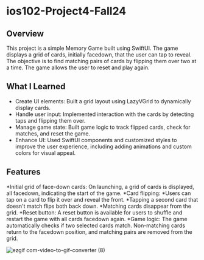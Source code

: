 # ios102-Project4-Fall24
## Overview
This project is a simple Memory Game built using SwiftUI. The game displays a grid of cards, initially facedown, that the user can tap to reveal. The objective is to find matching pairs of cards by flipping them over two at a time. The game allows the user to reset and play again.


## What I Learned
* Create UI elements: Built a grid layout using LazyVGrid to dynamically display cards.
* Handle user input: Implemented interaction with the cards by detecting taps and flipping them over.
* Manage game state: Built game logic to track flipped cards, check for matches, and reset the game.
* Enhance UI: Used SwiftUI components and customized styles to improve the user experience, including adding animations and custom colors for visual appeal.

## Features
*Initial grid of face-down cards: On launching, a grid of cards is displayed, all facedown, indicating the start of the game.
*Card flipping:
*Users can tap on a card to flip it over and reveal the front.
*Tapping a second card that doesn't match flips both back down.
*Matching cards disappear from the grid.
*Reset button:
A reset button is available for users to shuffle and restart the game with all cards facedown again.
*Game logic:
The game automatically checks if two selected cards match.
Non-matching cards return to the facedown position, and matching pairs are removed from the grid.


![ezgif com-video-to-gif-converter (8)](https://github.com/user-attachments/assets/e68ef2e1-07ac-4320-8662-2701ec172565)

